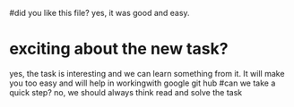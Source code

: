 
#did you like this file?
yes, it was good and easy. 
# exciting about the new task?
yes, the task is interesting and we can learn something from it. It will make you too easy and will help in workingwith google git hub 
#can we take a quick step? 
no, we should always think read and solve the task
